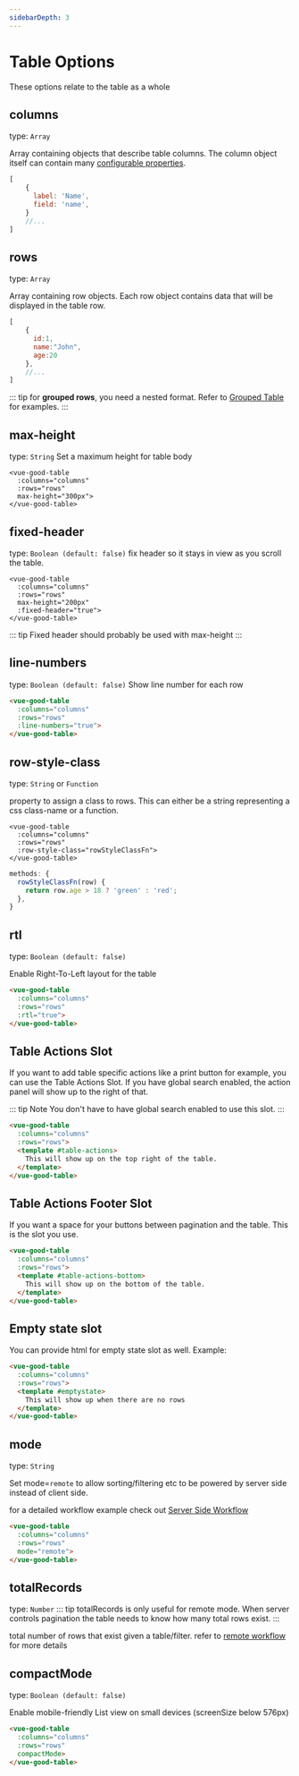 ```yaml
---
sidebarDepth: 3
---
```


# Table Options

These options relate to the table as a whole

## columns

type: `Array`

Array containing objects that describe table columns. The column object itself can contain many [configurable properties](/guide/configuration/column-options.md).
```javascript
[
    {
      label: 'Name',
      field: 'name',
    }
    //...
]
```

## rows

type: `Array`

Array containing row objects. Each row object contains data that will be displayed in the table row.
```javascript
[
    {
      id:1,
      name:"John",
      age:20
    },
    //...
]
```

::: tip
for **grouped rows**, you need a nested format. Refer to [Grouped Table](/guide/advanced/grouped-table.md) for examples.
:::

## max-height

type: `String`
Set a maximum height for table body

```vue
<vue-good-table
  :columns="columns"
  :rows="rows"
  max-height="300px">
</vue-good-table>
```

## fixed-header

type: `Boolean (default: false)`
fix header so it stays in view as you scroll the table.

```vue
<vue-good-table
  :columns="columns"
  :rows="rows"
  max-height="200px"
  :fixed-header="true">
</vue-good-table>
```
<fixed-header />

::: tip
Fixed header should probably be used with max-height
:::


## line-numbers

type: `Boolean (default: false)`
Show line number for each row
```html
<vue-good-table
  :columns="columns"
  :rows="rows"
  :line-numbers="true">
</vue-good-table>
```
<line-numbers-table />

## row-style-class 

type: `String` or `Function`

property to assign a class to rows. This can either be a string representing a css class-name or a function.

```vue
<vue-good-table
  :columns="columns"
  :rows="rows"
  :row-style-class="rowStyleClassFn">
</vue-good-table>
```

```js
methods: {
  rowStyleClassFn(row) {
    return row.age > 18 ? 'green' : 'red';
  },
}
```


## rtl 

type: `Boolean (default: false)`

Enable Right-To-Left layout for the table
```html
<vue-good-table
  :columns="columns"
  :rows="rows"
  :rtl="true">
</vue-good-table>
```
<rtl-table />

## Table Actions Slot
If you want to add table specific actions like a print button for example, you can use the Table Actions Slot. If you have global search enabled, the action panel will show up to the right of that.

::: tip Note
You don't have to have global search enabled to use this slot.
:::

```html
<vue-good-table
  :columns="columns"
  :rows="rows">
  <template #table-actions>
    This will show up on the top right of the table. 
  </template>
</vue-good-table>
```
<action-slot-table />


## Table Actions Footer Slot

If you want a space for your buttons between pagination and the table. This is the slot you use. 

```html
<vue-good-table
  :columns="columns"
  :rows="rows">
  <template #table-actions-bottom>
    This will show up on the bottom of the table. 
  </template>
</vue-good-table>
```

## Empty state slot
You can provide html for empty state slot as well. Example:

```html
<vue-good-table
  :columns="columns"
  :rows="rows">
  <template #emptystate>
    This will show up when there are no rows
  </template>
</vue-good-table>
```

## mode

type: `String`

Set mode=`remote` to allow sorting/filtering etc to be powered by server side instead of client side.

for a detailed workflow example check out [Server Side Workflow](/guide/advanced/remote-workflow.md)

```html
<vue-good-table
  :columns="columns"
  :rows="rows"
  mode="remote">
</vue-good-table>
```

## totalRecords

type: `Number`
::: tip
totalRecords is only useful for remote mode. When server controls pagination the table needs to know how many total rows exist.
:::

total number of rows that exist given a table/filter. refer to [remote workflow](/guide/advanced/remote-workflow.md) for more details

## compactMode

type: `Boolean (default: false)`

Enable mobile-friendly List view on small devices (screenSize below 576px)
```html
<vue-good-table
  :columns="columns"
  :rows="rows"
  compactMode>
</vue-good-table>
```
<rtl-table />